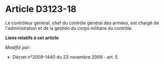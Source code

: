 # Article D3123-18

Le contrôleur général, chef du contrôle général des armées, est chargé de l'administration et de la gestion du corps
militaire du contrôle.

**Liens relatifs à cet article**

_Modifié par_:

  - Décret n°2009-1440 du 23 novembre 2009 - art. 5
